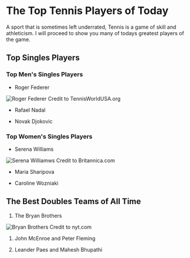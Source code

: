 # The Top Tennis Players of Today

A sport that is sometimes left underrated, Tennis is a game of skill and athleticism. I will proceed to show you many of todays greatest players of the game.

## Top Singles Players

### Top Men's Singles Players

- Roger Federer

![Roger Federer](https://www.tennisworldusa.org/imgb/87926/roger-federer-my-expectations-are-quite-low-ahead-of-johnson-clash-.jpg)
Credit to TennisWorldUSA.org

- Rafael Nadal

-	Novak Djokovic

### Top Women's Singles Players

- Serena Williams

![Serena Williamws](https://cdn.britannica.com/70/149370-050-F2F4BEE5/Serena-Williams-US-Open-2004.jpg)
Credit to Britannica.com

- Maria Sharipova

- Caroline Wozniaki

## The Best Doubles Teams of All Time

1. The Bryan Brothers

![Bryan Brothers](https://static01.nyt.com/images/2019/11/13/sports/13tennisweb1/13tennisweb1-articleLarge.jpg?quality=75&auto=webp&disable=upscale)
Credit to nyt.com

1. John McEnroe and Peter Fleming

1. Leander Paes and Mahesh Bhupathi

